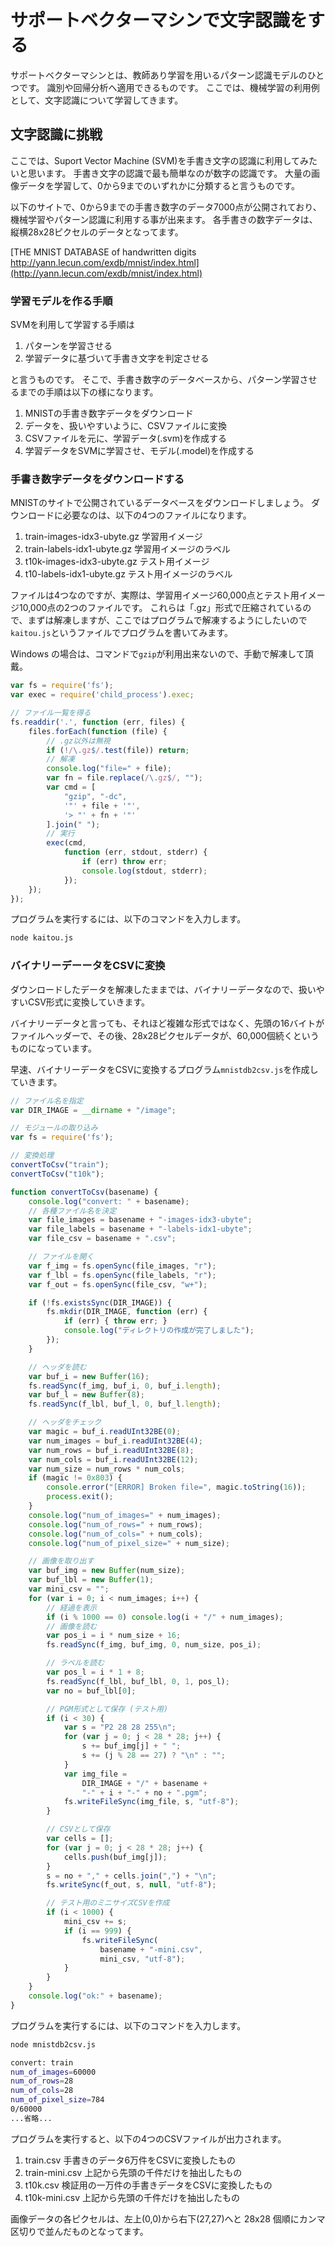 # サポートベクターマシンで文字認識をする
サポートベクターマシンとは、教師あり学習を用いるパターン認識モデルのひとつです。
識別や回帰分析へ適用できるものです。
ここでは、機械学習の利用例として、文字認識について学習してきます。

## 文字認識に挑戦
ここでは、Suport Vector Machine (SVM)を手書き文字の認識に利用してみたいと思います。
手書き文字の認識で最も簡単なのが数字の認識です。
大量の画像データを学習して、0から9までのいずれかに分類すると言うものです。

以下のサイトで、0から9までの手書き数字のデータ7000点が公開されており、機械学習やパターン認識に利用する事が出来ます。
各手書きの数字データは、縦横28x28ピクセルのデータとなってます。

[THE MNIST DATABASE of handwritten digits<br>http://yann.lecun.com/exdb/mnist/index.html](http://yann.lecun.com/exdb/mnist/index.html)

### 学習モデルを作る手順
SVMを利用して学習する手順は
1. パターンを学習させる
2. 学習データに基づいて手書き文字を判定させる

と言うものです。
そこで、手書き数字のデータベースから、パターン学習させるまでの手順は以下の様になります。

1. MNISTの手書き数字データをダウンロード
2. データを、扱いやすいように、CSVファイルに変換
3. CSVファイルを元に、学習データ(.svm)を作成する
4. 学習データをSVMに学習させ、モデル(.model)を作成する

### 手書き数字データをダウンロードする
MNISTのサイトで公開されているデータベースをダウンロードしましょう。
ダウンロードに必要なのは、以下の4つのファイルになります。

1. train-images-idx3-ubyte.gz
   学習用イメージ
2. train-labels-idx1-ubyte.gz
   学習用イメージのラベル
3. t10k-images-idx3-ubyte.gz
   テスト用イメージ
4. t10-labels-idx1-ubyte.gz
   テスト用イメージのラベル

ファイルは4つなのですが、実際は、学習用イメージ60,000点とテスト用イメージ10,000点の2つのファイルです。
これらは「.gz」形式で圧縮されているので、まずは解凍しますが、ここではプログラムで解凍するようにしたいので`kaitou.js`というファイルでプログラムを書いてみます。

Windows の場合は、コマンドで`gzip`が利用出来ないので、手動で解凍して頂戴。
```javascript
var fs = require('fs');
var exec = require('child_process').exec;

// ファイル一覧を得る
fs.readdir('.', function (err, files) {
	files.forEach(function (file) {
		// .gz以外は無視
		if (!/\.gz$/.test(file)) return;
		// 解凍
		console.log("file=" + file);
		var fn = file.replace(/\.gz$/, "");
		var cmd = [
			"gzip", "-dc",
			'"' + file + '"',
			'> "' + fn + '"'
		].join(" ");
		// 実行
		exec(cmd,
			function (err, stdout, stderr) {
				if (err) throw err;
				console.log(stdout, stderr);
			});
	});
});

```

プログラムを実行するには、以下のコマンドを入力します。

```bash
node kaitou.js
```

### バイナリーデーータをCSVに変換
ダウンロードしたデータを解凍したままでは、バイナリーデータなので、扱いやすいCSV形式に変換していきます。

バイナリーデータと言っても、それほど複雑な形式ではなく、先頭の16バイトがファイルヘッダーで、その後、28x28ピクセルデータが、60,000個続くというものになっています。

早速、バイナリーデータをCSVに変換するプログラム`mnistdb2csv.js`を作成していきます。

```javascript
// ファイル名を指定
var DIR_IMAGE = __dirname + "/image";

// モジュールの取り込み
var fs = require('fs');

// 変換処理
convertToCsv("train");
convertToCsv("t10k");

function convertToCsv(basename) {
	console.log("convert: " + basename);
	// 各種ファイル名を決定
	var file_images = basename + "-images-idx3-ubyte";
	var file_labels = basename + "-labels-idx1-ubyte";
	var file_csv = basename + ".csv";

	// ファイルを開く
	var f_img = fs.openSync(file_images, "r");
	var f_lbl = fs.openSync(file_labels, "r");
	var f_out = fs.openSync(file_csv, "w+");

	if (!fs.existsSync(DIR_IMAGE)) {
		fs.mkdir(DIR_IMAGE, function (err) {
			if (err) { throw err; }
			console.log("ディレクトリの作成が完了しました");
		});
	}

	// ヘッダを読む
	var buf_i = new Buffer(16);
	fs.readSync(f_img, buf_i, 0, buf_i.length);
	var buf_l = new Buffer(8);
	fs.readSync(f_lbl, buf_l, 0, buf_l.length);

	// ヘッダをチェック
	var magic = buf_i.readUInt32BE(0);
	var num_images = buf_i.readUInt32BE(4);
	var num_rows = buf_i.readUInt32BE(8);
	var num_cols = buf_i.readUInt32BE(12);
	var num_size = num_rows * num_cols;
	if (magic != 0x803) {
		console.error("[ERROR] Broken file=", magic.toString(16));
		process.exit();
	}
	console.log("num_of_images=" + num_images);
	console.log("num_of_rows=" + num_rows);
	console.log("num_of_cols=" + num_cols);
	console.log("num_of_pixel_size=" + num_size);

	// 画像を取り出す
	var buf_img = new Buffer(num_size);
	var buf_lbl = new Buffer(1);
	var mini_csv = "";
	for (var i = 0; i < num_images; i++) {
		// 経過を表示
		if (i % 1000 == 0) console.log(i + "/" + num_images);
		// 画像を読む
		var pos_i = i * num_size + 16;
		fs.readSync(f_img, buf_img, 0, num_size, pos_i);

		// ラベルを読む
		var pos_l = i * 1 + 8;
		fs.readSync(f_lbl, buf_lbl, 0, 1, pos_l);
		var no = buf_lbl[0];

		// PGM形式として保存 (テスト用)
		if (i < 30) {
			var s = "P2 28 28 255\n";
			for (var j = 0; j < 28 * 28; j++) {
				s += buf_img[j] + " ";
				s += (j % 28 == 27) ? "\n" : "";
			}
			var img_file =
				DIR_IMAGE + "/" + basename +
				"-" + i + "-" + no + ".pgm";
			fs.writeFileSync(img_file, s, "utf-8");
		}

		// CSVとして保存
		var cells = [];
		for (var j = 0; j < 28 * 28; j++) {
			cells.push(buf_img[j]);
		}
		s = no + "," + cells.join(",") + "\n";
		fs.writeSync(f_out, s, null, "utf-8");

		// テスト用のミニサイズCSVを作成
		if (i < 1000) {
			mini_csv += s;
			if (i == 999) {
				fs.writeFileSync(
					basename + "-mini.csv",
					mini_csv, "utf-8");
			}
		}
	}
	console.log("ok:" + basename);
}
```
プログラムを実行するには、以下のコマンドを入力します。

```bash
node mnistdb2csv.js
```
```bash
convert: train
num_of_images=60000
num_of_rows=28
num_of_cols=28
num_of_pixel_size=784
0/60000
...省略...
```
プログラムを実行すると、以下の4つのCSVファイルが出力されます。
1. train.csv
   手書きのデータ6万件をCSVに変換したもの
2. train-mini.csv
   上記から先頭の千件だけを抽出したもの
3. t10k.csv
   検証用の一万件の手書きデータをCSVに変換したもの
4. t10k-mini.csv
   上記から先頭の千件だけを抽出したもの

画像データの各ピクセルは、左上(0,0)から右下(27,27)へと 28x28 個順にカンマ区切りで並んだものとなってます。
